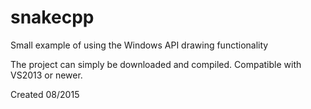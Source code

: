 # snakecpp
Small example of using the Windows API drawing functionality

The project can simply be downloaded and compiled. Compatible with VS2013 or newer.

Created 08/2015
